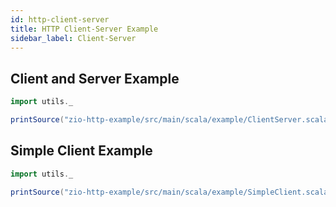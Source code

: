 ```yaml
---
id: http-client-server
title: HTTP Client-Server Example
sidebar_label: Client-Server
---
```


## Client and Server Example

```scala mdoc:passthrough
import utils._

printSource("zio-http-example/src/main/scala/example/ClientServer.scala")
```

## Simple Client Example

```scala mdoc:passthrough
import utils._

printSource("zio-http-example/src/main/scala/example/SimpleClient.scala")
```
